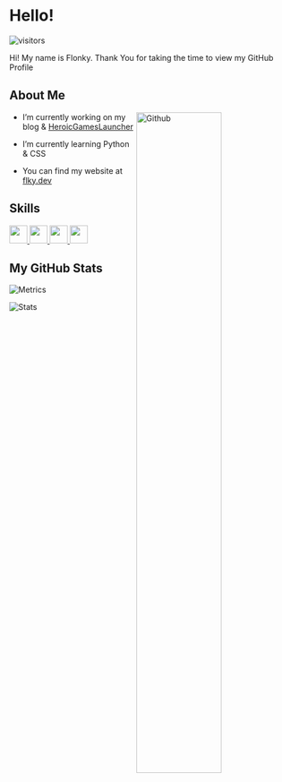 <h1> Hello! </h1>
<p align='center'>

![visitors](https://visitor-badge.glitch.me/badge?page_id=Flonky.Flonky)

</p>
<div size='20px'> Hi! My name is Flonky. Thank You for taking the time to view my GitHub Profile
</div>

<h2> About Me </h2>

<img width="55%" align="right" alt="Github" src="https://github.githubassets.com/images/modules/notifications/inbox-zero-dark.svg" />


- I’m currently working on my blog & [HeroicGamesLauncher](https://github.com/Heroic-Games-Launcher/HeroicGamesLauncher)

- I’m currently learning Python & CSS 

- You can find my website at [flky.dev](https://s.flky.dev/)

<h2> Skills </h2>
<a href= https://github.com/Flonky?tab=repositories&q=&type=&language=python&sort= > <img width ='32px' src ='https://raw.githubusercontent.com/rahulbanerjee26/githubAboutMeGenerator/main/icons/python.svg'> </a>
<a href= https://github.com/Flonky?tab=repositories&q=&type=&language=linux&sort= > <img width ='32px' src ='https://raw.githubusercontent.com/rahulbanerjee26/githubAboutMeGenerator/main/icons/linux.svg'> </a>
<a href= https://github.com/Flonky?tab=repositories&q=&type=&language=bash&sort= > <img width ='32px' src ='https://raw.githubusercontent.com/rahulbanerjee26/githubAboutMeGenerator/main/icons/bash.svg'> </a>
<a href= https://github.com/Flonky?tab=repositories&q=&type=&language=firebase&sort= > <img width ='32px' src ='https://raw.githubusercontent.com/rahulbanerjee26/githubAboutMeGenerator/main/icons/firebase.svg'> </a>


<h2> My GitHub Stats </h2>

![Metrics](https://metrics.lecoq.io/Flonky?template=classic&isocalendar=1&gists=1&repositories=1&languages=1&achievements=1&repositories=100&repositories.batch=100&repositories.forks=false&repositories.affiliations=owner&isocalendar.duration=full-year&languages.limit=8&languages.sections=most-used&languages.colors=github&languages.threshold=0%25&languages.indepth=false&languages.categories=markup%2C%20programming&languages.recent.categories=markup%2C%20programming&languages.recent.load=300&languages.recent.days=14&achievements.threshold=C&achievements.secrets=true&achievements.display=detailed&achievements.limit=0&repositories.featured=Heroic-Games-Launcher%2FHeroicGamesLauncher&config.timezone=UTC)

![Stats](https://github-readme-stats.vercel.app/api/?username=Flonky&count_private=true&theme=github_dark&showicons=true)
